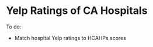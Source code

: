Yelp Ratings of CA Hospitals
=====================

To do:
- Match hospital Yelp ratings to HCAHPs scores
